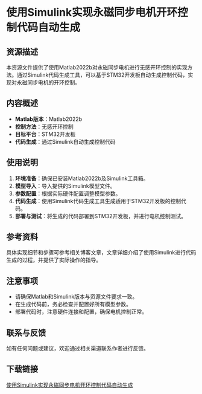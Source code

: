 # 使用Simulink实现永磁同步电机开环控制代码自动生成

## 资源描述

本资源文件提供了使用Matlab2022b对永磁同步电机进行无感开环控制的实现方法。通过Simulink代码生成工具，可以基于STM32开发板自动生成控制代码，实现对永磁同步电机的开环控制。

## 内容概述

- **Matlab版本**：Matlab2022b
- **控制方法**：无感开环控制
- **目标平台**：STM32开发板
- **代码生成**：通过Simulink自动生成控制代码

## 使用说明

1. **环境准备**：确保已安装Matlab2022b及Simulink工具箱。
2. **模型导入**：导入提供的Simulink模型文件。
3. **参数配置**：根据实际硬件配置调整模型参数。
4. **代码生成**：使用Simulink代码生成工具生成适用于STM32开发板的控制代码。
5. **部署与测试**：将生成的代码部署到STM32开发板，并进行电机控制测试。

## 参考资料

具体实现细节和步骤可参考相关博客文章，文章详细介绍了使用Simulink进行代码生成的过程，并提供了实际操作的指导。

## 注意事项

- 请确保Matlab和Simulink版本与资源文件要求一致。
- 在生成代码前，务必检查并配置好所有模型参数。
- 部署代码时，注意硬件连接和配置，确保电机控制正常。

## 联系与反馈

如有任何问题或建议，欢迎通过相关渠道联系作者进行反馈。

## 下载链接

[使用Simulink实现永磁同步电机开环控制代码自动生成](https://pan.quark.cn/s/795bc0353c03)